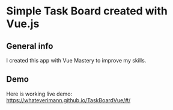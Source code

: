 # Simple Task Board created with Vue.js

## General info

I created this app with Vue Mastery to improve my skills.

## Demo

Here is working live demo:
https://whateverimann.github.io/TaskBoardVue/#/
